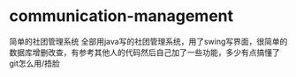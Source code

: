 # communication-management
简单的社团管理系统
全部用java写的社团管理系统，用了swing写界面，很简单的数据库增删改查，有参考其他人的代码然后自己加了一些功能，多少有点搞懂了git怎么用/捂脸
